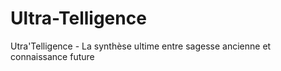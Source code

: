 # Ultra-Telligence
Utra'Telligence - La synthèse ultime entre sagesse ancienne et connaissance future
